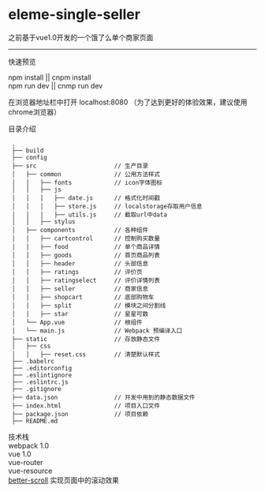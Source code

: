 # eleme-single-seller
之前基于vue1.0开发的一个饿了么单个商家页面

***
快速预览

npm install || cnpm install    
npm run dev || cnmp run dev

在浏览器地址栏中打开 localhost:8080 （为了达到更好的体验效果，建议使用chrome浏览器）

目录介绍<br>

     .    
     ├── build    
     ├── config    
     ├── src                      // 生产目录   
     │   ├── common               // 公用方法样式
     │   │   ├── fonts            // icon字体图标
     │   │   ├── js           
     │   │   │   ├── date.js      // 格式化时间戳
     │   │   │   ├── store.js     // localstorage存取用户信息
     │   │   │   ├── utils.js     // 截取url中data   
     │   │   ├── stylus    
     │   ├── components           // 各种组件
     │   │   ├── cartcontrol      // 控制购买数量
     │   │   ├── food             // 单个商品详情
     │   │   ├── goods            // 首页商品列表
     │   │   ├── header           // 头部信息
     │   │   ├── ratings          // 评价页
     │   │   ├── ratingselect     // 评价详情列表
     │   │   ├── seller           // 商家信息
     │   │   ├── shopcart         // 底部购物车
     │   │   ├── split            // 模块之间分割线
     │   │   ├── star             // 星星可数
     │   └── App.vue              // 根组件
     │   └── main.js              // Webpack 预编译入口      
     ├── static                   // 存放静态文件
     │   ├── css
     │   │   ├── reset.css        // 清楚默认样式
     ├── .babelrc
     ├── .editorconfig
     ├── .eslintignore
     ├── .eslintrc.js
     ├── .gitignore
     ├── data.json                // 开发中用到的静态数据文件
     ├── index.html               // 项目入口文件
     ├── package.json             // 项目依赖
     ├── README.md


技术栈   
  webpack 1.0    
  vue 1.0    
  vue-router    
  vue-resource    
  [better-scroll](https://github.com/ustbhuangyi/better-scroll)  实现页面中的滚动效果   

